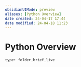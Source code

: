 ```yaml
---
obsidianUIMode: preview
aliases: [Python Overview]
date created: 24-04-17 17:44
date modified: 24-04-18 11:23
---
```


# Python Overview

```ccard
type: folder_brief_live
```
